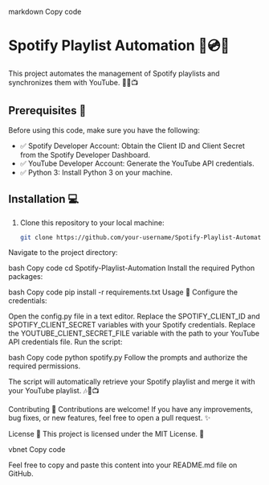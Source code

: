 markdown
Copy code
# Spotify Playlist Automation :musical_note::cd::musical_note:

This project automates the management of Spotify playlists and synchronizes them with YouTube. :robot::musical_note::tv:

## Prerequisites :memo:

Before using this code, make sure you have the following:

- :white_check_mark: Spotify Developer Account: Obtain the Client ID and Client Secret from the Spotify Developer Dashboard.
- :white_check_mark: YouTube Developer Account: Generate the YouTube API credentials.
- :white_check_mark: Python 3: Install Python 3 on your machine.

## Installation :computer:

1. Clone this repository to your local machine:
   ```bash
   git clone https://github.com/your-username/Spotify-Playlist-Automation.git
Navigate to the project directory:

bash
Copy code
cd Spotify-Playlist-Automation
Install the required Python packages:

bash
Copy code
pip install -r requirements.txt
Usage :rocket:
Configure the credentials:

Open the config.py file in a text editor.
Replace the SPOTIFY_CLIENT_ID and SPOTIFY_CLIENT_SECRET variables with your Spotify credentials.
Replace the YOUTUBE_CLIENT_SECRET_FILE variable with the path to your YouTube API credentials file.
Run the script:

bash
Copy code
python spotify.py
Follow the prompts and authorize the required permissions.

The script will automatically retrieve your Spotify playlist and merge it with your YouTube playlist. :notes::arrows_counterclockwise::tv:

Contributing :raised_hands:
Contributions are welcome! If you have any improvements, bug fixes, or new features, feel free to open a pull request. :sparkles:

License :page_with_curl:
This project is licensed under the MIT License. :scroll:

vbnet
Copy code

Feel free to copy and paste this content into your README.md file on GitHub. 
